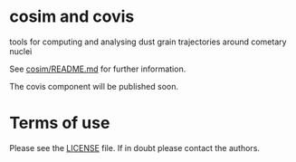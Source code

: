 # cosim and covis

tools for computing and analysing dust grain trajectories
around cometary nuclei

See [cosim/README.md](cosim/README.md) for further information.

The covis component will be published soon.

# Terms of use

Please see the [LICENSE](LICENSE) file. If in doubt please contact the authors.
